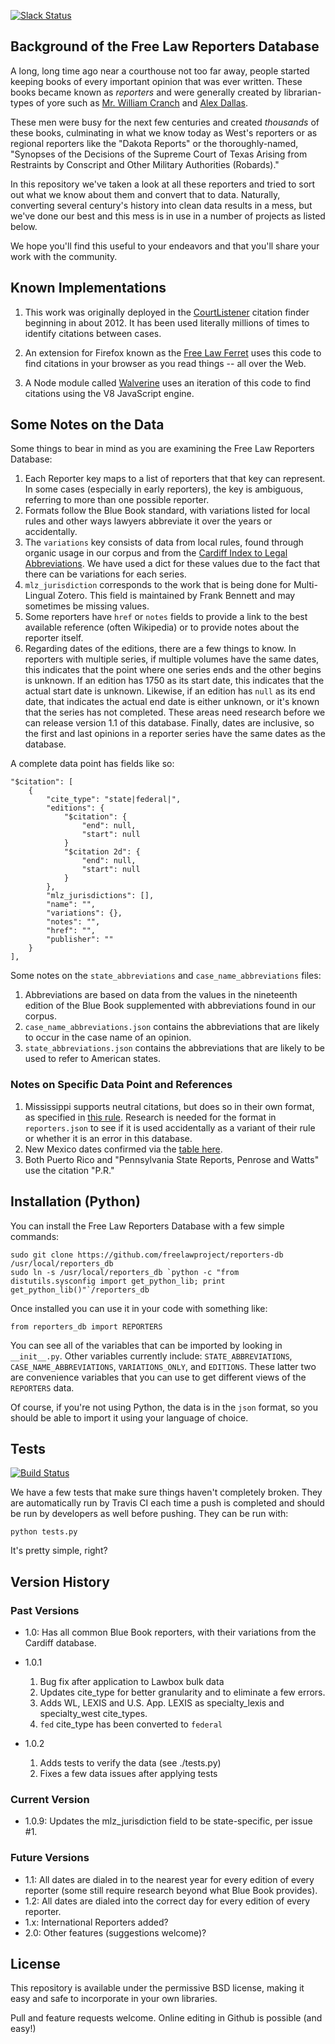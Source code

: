 [![Slack Status](https://join-flp-talk.herokuapp.com/badge.svg)](https://join-flp-talk.herokuapp.com/)

## Background of the Free Law Reporters Database

A long, long time ago near a courthouse not too far away, people started
keeping books of every important opinion that was ever written. These books
became known as *reporters* and were generally created by librarian-types of
yore such as [Mr. William Cranch][crancherton] and [Alex Dallas][dalorama].

These men were busy for the next few centuries and created *thousands* of
these books, culminating in what we know today as West's reporters or as
regional reporters like the "Dakota Reports" or the thoroughly-named,
"Synopses of the Decisions of the Supreme Court of Texas Arising from
Restraints by Conscript and Other Military Authorities (Robards)."

In this repository we've taken a look at all these reporters and tried to
sort out what we know about them and convert that to data. Naturally,
converting several century's history into clean data results in a mess, but
we've done our best and this mess is in use in a number of projects as listed
below.

We hope you'll find this useful to your endeavors and that you'll share your
work with the community.


## Known Implementations

 1. This work was originally deployed in the [CourtListener][cl] citation
    finder beginning in about 2012. It has been used literally millions of
    times to identify citations between cases.

 1. An extension for Firefox known as the [Free Law Ferret][ferret] uses this
    code to find citations in your browser as you read things -- all over the
    Web.

 1. A Node module called [Walverine][walv] uses an iteration of this code to
    find citations using the V8 JavaScript engine.


## Some Notes on the Data

Some things to bear in mind as you are examining the Free Law Reporters
Database:

 1. Each Reporter key maps to a list of reporters that that key can represent.
    In some cases (especially in early reporters), the key is ambiguous,
    referring to more than one possible reporter.
 1. Formats follow the Blue Book standard, with variations listed for local
    rules and other ways lawyers abbreviate it over the years or accidentally.
 1. The `variations` key consists of data from local rules, found through
    organic usage in our corpus and from the [Cardiff Index to Legal
    Abbreviations][cardiff]. We have used a dict for these values due to the
    fact that there can be variations for each series.
 1. `mlz_jurisdiction` corresponds to the work that is being done for
    Multi-Lingual Zotero. This field is maintained by Frank Bennett and may
    sometimes be missing values.
 1. Some reporters have `href` or `notes` fields to provide a link to the
    best available reference (often Wikipedia) or to provide notes about the
    reporter itself.
 1. Regarding dates of the editions, there are a few things to know. In
    reporters with multiple series, if multiple volumes have the same dates,
    this indicates that the point where one series ends and the other begins is
    unknown. If an edition has 1750 as its start date, this indicates that the
    actual start date is unknown. Likewise, if an edition has `null` as its
    end date, that indicates the actual end date is either unknown, or it's
    known that the series has not completed. These areas need research before
    we can release version 1.1 of this database. Finally, dates are inclusive,
    so the first and last opinions in a reporter series have the same dates as
    the database.

A complete data point has fields like so:

    "$citation": [
        {
            "cite_type": "state|federal|",
            "editions": {
                "$citation": {
                    "end": null,
                    "start": null
                }
                "$citation 2d": {
                    "end": null,
                    "start": null
                }
            },
            "mlz_jurisdictions": [],
            "name": "",
            "variations": {},
            "notes": "",
            "href": "",
            "publisher": ""
        }
    ],

Some notes on the `state_abbreviations` and `case_name_abbreviations` files:

 1. Abbreviations are based on data from the values in the nineteenth edition
    of the Blue Book supplemented with abbreviations found in our corpus.
 1. `case_name_abbreviations.json` contains the abbreviations that are likely
    to occur in the case name of an opinion.
 1. `state_abbreviations.json` contains the abbreviations that are likely to be
    used to refer to American states.


### Notes on Specific Data Point and References

 1. Mississippi supports neutral citations, but does so in their own format, as
    specified in [this rule][missingthepoint]. Research is needed for the
    format in `reporters.json` to see if it is used accidentally as a variant
    of their rule or whether it is an error in this database.
 1. New Mexico dates confirmed via the [table here][nmdates].
 1. Both Puerto Rico and "Pennsylvania State Reports, Penrose and
    Watts" use the citation "P.R."


## Installation (Python)

You can install the Free Law Reporters Database with a few simple commands:

    sudo git clone https://github.com/freelawproject/reporters-db /usr/local/reporters_db
    sudo ln -s /usr/local/reporters_db `python -c "from distutils.sysconfig import get_python_lib; print get_python_lib()"`/reporters_db

Once installed you can use it in your code with something like:

    from reporters_db import REPORTERS

You can see all of the variables that can be imported by looking in
`__init__.py`. Other variables currently include: `STATE_ABBREVIATIONS`,
`CASE_NAME_ABBREVIATIONS`, `VARIATIONS_ONLY`, and `EDITIONS`. These latter two
are convenience variables that you can use to get different views of the
`REPORTERS` data.

Of course, if you're not using Python, the data is in the `json` format, so
you should be able to import it using your language of choice.


## Tests

[![Build Status](https://travis-ci.org/freelawproject/reporters-db.svg?branch=master)][travis]

We have a few tests that make sure things haven't completely broken. They are
automatically run by Travis CI each time a push is completed and should be run
by developers as well before pushing. They can be run with:

    python tests.py

It's pretty simple, right?


## Version History

### Past Versions

 - 1.0: Has all common Blue Book reporters, with their variations from the Cardiff database.
 - 1.0.1

    1. Bug fix after application to Lawbox bulk data
    2. Updates cite_type for better granularity and to eliminate a few errors.
    3. Adds WL, LEXIS and U.S. App. LEXIS as specialty_lexis and specialty_west cite_types.
    4. `fed` cite_type has been converted to `federal`

 - 1.0.2

    1. Adds tests to verify the data (see ./tests.py)
    2. Fixes a few data issues after applying tests

### Current Version

 - 1.0.9: Updates the mlz_jurisdiction field to be state-specific, per issue #1.

### Future Versions

 - 1.1: All dates are dialed in to the nearest year for every edition of every reporter (some still require
         research beyond what Blue Book provides).
 - 1.2: All dates are dialed into the correct day for every edition of every reporter.
 - 1.x: International Reporters added?
 - 2.0: Other features (suggestions welcome)?


## License

This repository is available under the permissive BSD license, making it easy
and safe to incorporate in your own libraries.

Pull and feature requests welcome. Online editing in Github is possible (and easy!)



[crancherton]: https://en.wikipedia.org/wiki/William_Cranch
[dalorama]: https://en.wikipedia.org/wiki/Alexander_J._Dallas_%28statesman%29
[cl]: https://www.courtlistener.com
[ferret]: http://citationstylist.org/2013/08/20/free-law-ferret-document-to-cited-cases-in-a-click/
[walv]: https://github.com/adelevie/walverine
[cardiff]: http://www.legalabbrevs.cardiff.ac.uk/
[missingthepoint]: http://www.aallnet.org/main-menu/Advocacy/access/citation/neutralrules/rules-ms.html
[nmdates]: http://www.nmcompcomm.us/nmcases/pdf/NM%20Reports%20to%20Official%20-%20Vols.%201-75.pdf
[travis]: https://travis-ci.org/freelawproject/reporters-db
